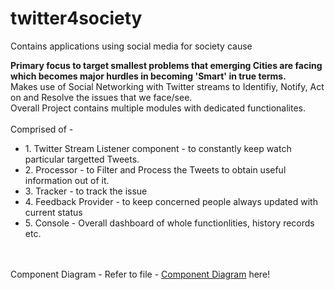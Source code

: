 # twitter4society
Contains applications using social media for society cause

<strong>Primary focus to target smallest problems that emerging Cities are facing which becomes major hurdles in becoming 'Smart' in true terms.</strong><br/>
Makes use of Social Networking with Twitter streams to Identifiy, Notify, Act on and Resolve the issues that we face/see.<br/>
Overall Project contains multiple modules with dedicated functionalites.<br/><br/>
Comprised of -<br/>
<ul>
<li>1. Twitter Stream Listener component  - to constantly keep watch particular targetted Tweets.</li>
<li>2. Processor - to Filter and Process the Tweets to obtain useful information out of it.</li>
<li>3. Tracker - to track the issue </li>
<li>4. Feedback Provider - to keep concerned people always updated with current status</li>
<li>5. Console - Overall dashboard of whole functionlities, history records etc.</li>
</ul>

<br/><br/>
Component Diagram - 
Refer to file - <a href="https://github.com/lonelybit/twitter4society/blob/master/Techngage%20Components.pdf">Component Diagram</a> here!
